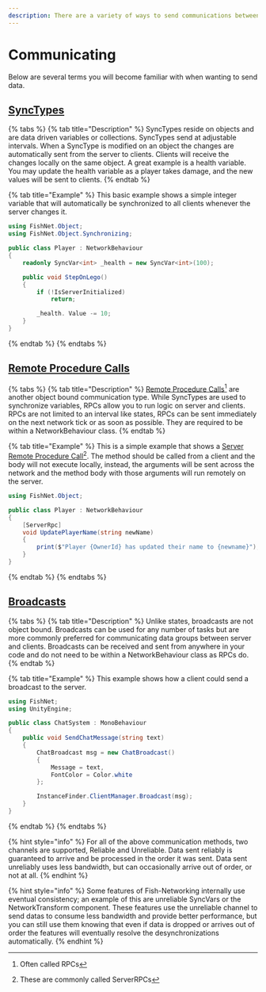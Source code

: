 ```yaml
---
description: There are a variety of ways to send communications between server and clients.
---
```


# Communicating

Below are several terms you will become familiar with when wanting to send data.

## [SyncTypes](../../features/network-communication/synchronizing/) <a href="#server-and-host" id="server-and-host"></a>

{% tabs %}
{% tab title="Description" %}
SyncTypes reside on objects and are data driven variables or collections. SyncTypes send at adjustable intervals. When a SyncType is modified on an object the changes are automatically sent from the server to clients. Clients will receive the changes locally on the same object. A great example is a health variable. You may update the health variable as a player takes damage, and the new values will be sent to clients.
{% endtab %}

{% tab title="Example" %}
This basic example shows a simple integer variable that will automatically be synchronized to all clients whenever the server changes it.

```csharp
using FishNet.Object;
using FishNet.Object.Synchronizing;

public class Player : NetworkBehaviour
{
    readonly SyncVar<int> _health = new SyncVar<int>(100);

    public void StepOnLego()
    {
        if (!IsServerInitialized)
            return;

        _health. Value -= 10;
    }
}
```
{% endtab %}
{% endtabs %}

## [Remote Procedure Calls](../../features/network-communication/remote-procedure-calls.md) <a href="#server-and-host" id="server-and-host"></a>

{% tabs %}
{% tab title="Description" %}
[Remote Procedure Calls](#user-content-fn-1)[^1] are another object bound communication type. While SyncTypes are used to synchronize variables, RPCs allow you to run logic on server and clients. RPCs are not limited to an interval like states, RPCs can be sent immediately on the next network tick or as soon as possible. They are required to be within a NetworkBehaviour class.
{% endtab %}

{% tab title="Example" %}
This is a simple example that shows a [Server Remote Procedure Call](#user-content-fn-2)[^2]. The method should be called from a client and the body will not execute locally, instead, the arguments will be sent across the network and the method body with those arguments will run remotely on the server.

```csharp
using FishNet.Object;

public class Player : NetworkBehaviour
{
    [ServerRpc]
    void UpdatePlayerName(string newName)
    {
        print($"Player {OwnerId} has updated their name to {newname}");
    }
}
```
{% endtab %}
{% endtabs %}

## [Broadcasts](../../features/network-communication/broadcasts.md) <a href="#server-and-host" id="server-and-host"></a>

{% tabs %}
{% tab title="Description" %}
Unlike states, broadcasts are not object bound. Broadcasts can be used for any number of tasks but are more commonly preferred for communicating data groups between server and clients. Broadcasts can be received and sent from anywhere in your code and do not need to be within a NetworkBehaviour class as RPCs do.
{% endtab %}

{% tab title="Example" %}
This example shows how a client could send a broadcast to the server.

```csharp
using FishNet;
using UnityEngine;

public class ChatSystem : MonoBehaviour
{
    public void SendChatMessage(string text)
    {
        ChatBroadcast msg = new ChatBroadcast()
        {
            Message = text,
            FontColor = Color.white
        };

        InstanceFinder.ClientManager.Broadcast(msg);
    }
}
```
{% endtab %}
{% endtabs %}

{% hint style="info" %}
For all of the above communication methods, two channels are supported, Reliable and Unreliable. Data sent reliably is guaranteed to arrive and be processed in the order it was sent. Data sent unreliably uses less bandwidth, but can occasionally arrive out of order, or not at all.
{% endhint %}

{% hint style="info" %}
Some features of Fish-Networking internally use eventual consistency; an example of this are unreliable SyncVars or the NetworkTransform component. These features use the unreliable channel to send datas to consume less bandwidth and provide better performance, but you can still use them knowing that even if data is dropped or arrives out of order the features will eventually resolve the desynchronizations automatically.
{% endhint %}

[^1]: Often called RPCs

[^2]: These are commonly called ServerRPCs
